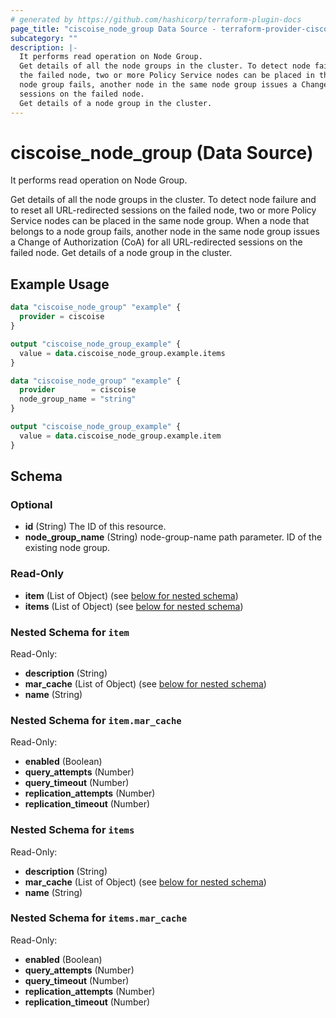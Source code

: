 ```yaml
---
# generated by https://github.com/hashicorp/terraform-plugin-docs
page_title: "ciscoise_node_group Data Source - terraform-provider-ciscoise"
subcategory: ""
description: |-
  It performs read operation on Node Group.
  Get details of all the node groups in the cluster. To detect node failure and to reset all URL-redirected sessions on
  the failed node, two or more Policy Service nodes can be placed in the same node group. When a node that belongs to a
  node group fails, another node in the same node group issues a Change of Authorization (CoA) for all URL-redirected
  sessions on the failed node.
  Get details of a node group in the cluster.
---
```


# ciscoise_node_group (Data Source)

It performs read operation on Node Group.

Get details of all the node groups in the cluster. To detect node failure and to reset all URL-redirected sessions on
the failed node, two or more Policy Service nodes can be placed in the same node group. When a node that belongs to a
node group fails, another node in the same node group issues a Change of Authorization (CoA) for all URL-redirected
sessions on the failed node.
Get details of a node group in the cluster.

## Example Usage

```terraform
data "ciscoise_node_group" "example" {
  provider = ciscoise
}

output "ciscoise_node_group_example" {
  value = data.ciscoise_node_group.example.items
}

data "ciscoise_node_group" "example" {
  provider        = ciscoise
  node_group_name = "string"
}

output "ciscoise_node_group_example" {
  value = data.ciscoise_node_group.example.item
}
```

<!-- schema generated by tfplugindocs -->
## Schema

### Optional

- **id** (String) The ID of this resource.
- **node_group_name** (String) node-group-name path parameter. ID of the existing node group.

### Read-Only

- **item** (List of Object) (see [below for nested schema](#nestedatt--item))
- **items** (List of Object) (see [below for nested schema](#nestedatt--items))

<a id="nestedatt--item"></a>
### Nested Schema for `item`

Read-Only:

- **description** (String)
- **mar_cache** (List of Object) (see [below for nested schema](#nestedobjatt--item--mar_cache))
- **name** (String)

<a id="nestedobjatt--item--mar_cache"></a>
### Nested Schema for `item.mar_cache`

Read-Only:

- **enabled** (Boolean)
- **query_attempts** (Number)
- **query_timeout** (Number)
- **replication_attempts** (Number)
- **replication_timeout** (Number)



<a id="nestedatt--items"></a>
### Nested Schema for `items`

Read-Only:

- **description** (String)
- **mar_cache** (List of Object) (see [below for nested schema](#nestedobjatt--items--mar_cache))
- **name** (String)

<a id="nestedobjatt--items--mar_cache"></a>
### Nested Schema for `items.mar_cache`

Read-Only:

- **enabled** (Boolean)
- **query_attempts** (Number)
- **query_timeout** (Number)
- **replication_attempts** (Number)
- **replication_timeout** (Number)


